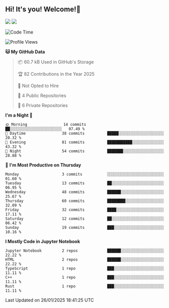 ## Hi! It's you! Welcome!👋
<p align="left">
  <img src="https://github-readme-stats.vercel.app/api/top-langs/?username=Shanshuimei&theme=transparent&hide_border=true" />
  <img src="https://github-readme-stats.vercel.app/api/wakatime?username=Shanshuimei&theme=transparent&hide_border=true&layout=compact&langs_count=22" />
</p>

<!--START_SECTION:waka-->
![Code Time](http://img.shields.io/badge/Code%20Time-44%20hrs%2019%20mins-blue)

![Profile Views](http://img.shields.io/badge/Profile%20Views-72-blue)

**🐱 My GitHub Data** 

> 📦 60.7 kB Used in GitHub's Storage 
 > 
> 🏆 82 Contributions in the Year 2025
 > 
> 🚫 Not Opted to Hire
 > 
> 📜 4 Public Repositories 
 > 
> 🔑 6 Private Repositories 
 > 
**I'm a Night 🦉** 

```text
🌞 Morning                14 commits          ██░░░░░░░░░░░░░░░░░░░░░░░   07.49 % 
🌆 Daytime                38 commits          █████░░░░░░░░░░░░░░░░░░░░   20.32 % 
🌃 Evening                81 commits          ███████████░░░░░░░░░░░░░░   43.32 % 
🌙 Night                  54 commits          ███████░░░░░░░░░░░░░░░░░░   28.88 % 
```
📅 **I'm Most Productive on Thursday** 

```text
Monday                   3 commits           ░░░░░░░░░░░░░░░░░░░░░░░░░   01.60 % 
Tuesday                  13 commits          ██░░░░░░░░░░░░░░░░░░░░░░░   06.95 % 
Wednesday                48 commits          ██████░░░░░░░░░░░░░░░░░░░   25.67 % 
Thursday                 60 commits          ████████░░░░░░░░░░░░░░░░░   32.09 % 
Friday                   32 commits          ████░░░░░░░░░░░░░░░░░░░░░   17.11 % 
Saturday                 12 commits          ██░░░░░░░░░░░░░░░░░░░░░░░   06.42 % 
Sunday                   19 commits          ███░░░░░░░░░░░░░░░░░░░░░░   10.16 % 
```


**I Mostly Code in Jupyter Notebook** 

```text
Jupyter Notebook         2 repos             ██████░░░░░░░░░░░░░░░░░░░   22.22 % 
HTML                     2 repos             ██████░░░░░░░░░░░░░░░░░░░   22.22 % 
TypeScript               1 repo              ███░░░░░░░░░░░░░░░░░░░░░░   11.11 % 
C++                      1 repo              ███░░░░░░░░░░░░░░░░░░░░░░   11.11 % 
Rust                     1 repo              ███░░░░░░░░░░░░░░░░░░░░░░   11.11 % 
```




 Last Updated on 26/01/2025 18:41:25 UTC
<!--END_SECTION:waka-->
